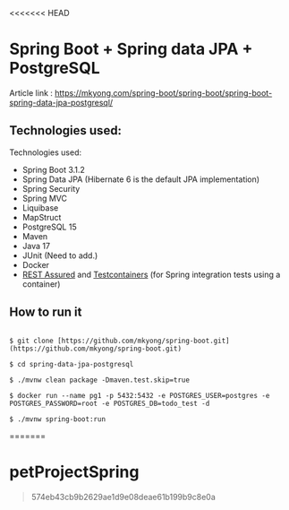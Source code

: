<<<<<<< HEAD
# Spring Boot + Spring data JPA + PostgreSQL

Article link : https://mkyong.com/spring-boot/spring-boot/spring-boot-spring-data-jpa-postgresql/

## Technologies used:
Technologies used:
* Spring Boot 3.1.2
* Spring Data JPA (Hibernate 6  is the default JPA implementation)
* Spring Security
* Spring MVC
* Liquibase
* MapStruct
* PostgreSQL 15
* Maven
* Java 17
* JUnit (Need to add.)
* Docker
* [REST Assured](https://rest-assured.io/) and [Testcontainers](https://testcontainers.com/) (for Spring integration tests using a container)

## How to run it
```

$ git clone [https://github.com/mkyong/spring-boot.git](https://github.com/mkyong/spring-boot.git)

$ cd spring-data-jpa-postgresql

$ ./mvnw clean package -Dmaven.test.skip=true

$ docker run --name pg1 -p 5432:5432 -e POSTGRES_USER=postgres -e POSTGRES_PASSWORD=root -e POSTGRES_DB=todo_test -d

$ ./mvnw spring-boot:run

```
=======
# petProjectSpring
> 574eb43cb9b2629ae1d9e08deae61b199b9c8e0a
